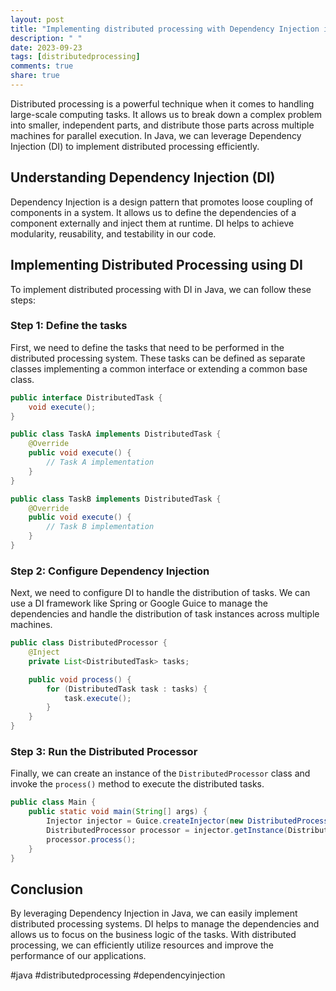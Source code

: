 ```yaml
---
layout: post
title: "Implementing distributed processing with Dependency Injection in Java."
description: " "
date: 2023-09-23
tags: [distributedprocessing]
comments: true
share: true
---
```


Distributed processing is a powerful technique when it comes to handling large-scale computing tasks. It allows us to break down a complex problem into smaller, independent parts, and distribute those parts across multiple machines for parallel execution. In Java, we can leverage Dependency Injection (DI) to implement distributed processing efficiently.

## Understanding Dependency Injection (DI)

Dependency Injection is a design pattern that promotes loose coupling of components in a system. It allows us to define the dependencies of a component externally and inject them at runtime. DI helps to achieve modularity, reusability, and testability in our code.

## Implementing Distributed Processing using DI

To implement distributed processing with DI in Java, we can follow these steps:

### Step 1: Define the tasks

First, we need to define the tasks that need to be performed in the distributed processing system. These tasks can be defined as separate classes implementing a common interface or extending a common base class.

```java
public interface DistributedTask {
    void execute();
}

public class TaskA implements DistributedTask {
    @Override
    public void execute() {
        // Task A implementation
    }
}

public class TaskB implements DistributedTask {
    @Override
    public void execute() {
        // Task B implementation
    }
}
```

### Step 2: Configure Dependency Injection

Next, we need to configure DI to handle the distribution of tasks. We can use a DI framework like Spring or Google Guice to manage the dependencies and handle the distribution of task instances across multiple machines.

```java
public class DistributedProcessor {
    @Inject
    private List<DistributedTask> tasks;

    public void process() {
        for (DistributedTask task : tasks) {
            task.execute();
        }
    }
}
```

### Step 3: Run the Distributed Processor

Finally, we can create an instance of the `DistributedProcessor` class and invoke the `process()` method to execute the distributed tasks.

```java
public class Main {
    public static void main(String[] args) {
        Injector injector = Guice.createInjector(new DistributedProcessorModule());
        DistributedProcessor processor = injector.getInstance(DistributedProcessor.class);
        processor.process();
    }
}
```

## Conclusion

By leveraging Dependency Injection in Java, we can easily implement distributed processing systems. DI helps to manage the dependencies and allows us to focus on the business logic of the tasks. With distributed processing, we can efficiently utilize resources and improve the performance of our applications.

#java #distributedprocessing #dependencyinjection